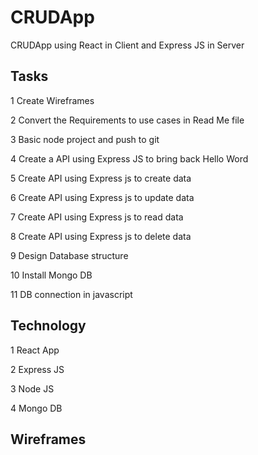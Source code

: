 # CRUDApp
CRUDApp using React in Client and Express JS in Server

## Tasks
1	Create Wireframes

2	Convert the Requirements to use cases in Read Me file

3	Basic node project and push to git

4	Create a API using Express JS to bring back Hello Word

5	Create API using Express js to create data

6	Create API using Express js to update data

7	Create API using Express js to read data

8	Create API using Express js to delete data

9	Design Database structure

10	Install Mongo DB

11	DB connection in javascript

## Technology
1	React App

2	Express JS

3	Node JS

4	Mongo DB

## Wireframes

